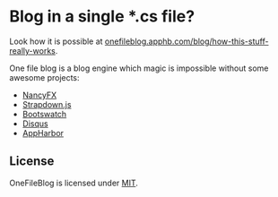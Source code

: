 # Blog in a single *.cs file?
Look how it is possible at [onefileblog.apphb.com/blog/how-this-stuff-really-works](http://onefileblog.apphb.com/blog/how-this-stuff-really-works).

One file blog is a blog engine which magic is impossible without some awesome projects:

* [NancyFX](http://nancyfx.org/)
* [Strapdown.js](http://strapdownjs.com/)
* [Bootswatch](http://bootswatch.com/)
* [Disqus](http://disqus.com/)
* [AppHarbor](https://appharbor.com/)

## License

OneFileBlog is licensed under [MIT](http://www.opensource.org/licenses/mit-license.php "Read more about the MIT license form").
